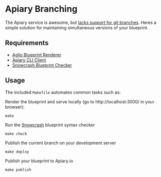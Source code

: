 # Apiary Branching

The Apiary service is awesome, but [lacks support for git branches][apiary-branches]. Heres a simple solution for maintaining simultaneous versions of your blueprint.

## Requirements

* [Aglio Blueprint Renderer][aglio]
* [Apiary CLI Client][apiary-client]
* [Snowcrash Blueprint Checker][snowcrash]

## Usage
The included `Makefile` automates common tasks such as:

Render the blueprint and serve locally (go to http://localhost:3000/ in your browser):
```shell
make
```

Run the [Snowcrash][snowcrash] blueprint syntax checker
```shell
make check
```

Publish the current branch on your development server
```shell
make deploy
```

Publish your blueprint to Apiary.io
```shell
make publish
```

[aglio]: https://github.com/danielgtaylor/aglio
[nodejs]: http://nodejs.org/
[apiary]: http://apiary.io/
[apiary-client]: https://github.com/apiaryio/apiary-client
[snowcrash]: https://github.com/apiaryio/snowcrash
[apiary-branches]: http://support.apiary.io/forums/120125-general/suggestions/2980709-support-versioned-documentation-through-git-branch
